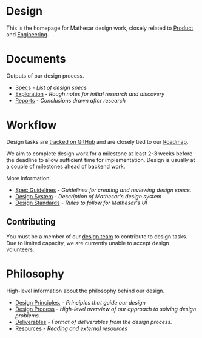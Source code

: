 # Design

This is the homepage for Mathesar design work, closely related to [Product](/product) and [Engineering](/engineering).

# Documents
Outputs of our design process.

- [Specs](/design/specs) - *List of design specs*
- [Exploration](/design/exploration) - *Rough notes for initial research and discovery*
- [Reports](/design/reports) - *Conclusions drawn after research*

# Workflow
Design tasks are [tracked on GitHub](https://github.com/centerofci/mathesar/issues?q=is%3Aopen+is%3Aissue+label%3A%22work%3A+design%22) and are closely tied to our [Roadmap](/product/roadmap). 

We aim to complete design work for a milestone at least 2-3 weeks before the deadline to allow sufficient time for implementation. Design is usually at a couple of milestones ahead of backend work.

More information:

- [Spec Guidelines](/design/process/review-guidelines) - *Guidelines for creating and reviewing design specs.*
- [Design System](/design/process/design-system) - *Description of Mathesar's design system*
- [Design Standards](/design/standards) - *Rules to follow for Mathesar's UI*

## Contributing
You must be a member of our [design team](/team) to contribute to design tasks. Due to limited capacity, we are currently unable to accept design volunteers.

# Philosophy
High-level information about the philosophy behind our design.

- [Design Principles.](/design/design-principles) - *Principles that guide our design*
- [Design Process](/design/process) - *High-level overview of our approach to solving design problems.*
- [Deliverables](/design/process/deliverables) - *Format of deliverables from the design process.*
- [Resources](/design/resources) - *Reading and external resources*